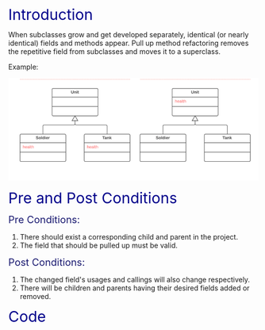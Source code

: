 <span style="color:darkblue;font-size:30px;">Introduction </span>

When subclasses grow and get developed separately, identical (or nearly identical) fields and methods appear. 
Pull up method refactoring removes the repetitive field from subclasses and moves it to a superclass.

Example:

![pullupfield](pullupfield.png)

<span style="color:darkblue;font-size:30px;">Pre and Post Conditions </span>

<span style="color:MidnightBlue;font-size:20px;">Pre Conditions: </span>

1. There should exist a corresponding child and parent in the project.
2. The field that should be pulled up must be valid.

<span style="color:MidnightBlue;font-size:20px;">Post Conditions: </span>

1. The changed field's usages and callings will also change respectively.
2. There will be children and parents having their desired fields added or removed.

<span style="color:darkblue;font-size:30px;">Code</span>